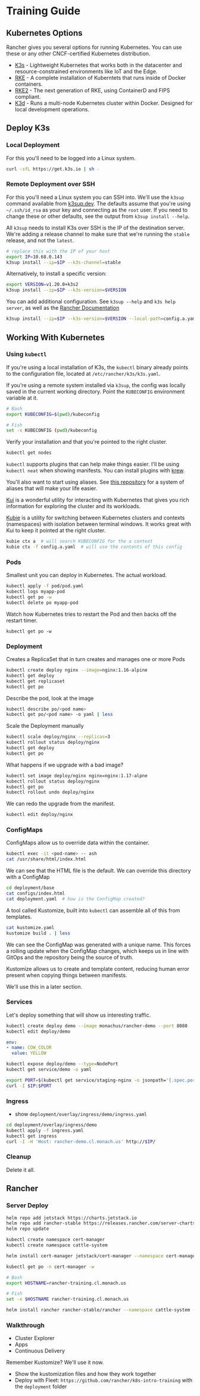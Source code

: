 # Training Guide

## Kubernetes Options

Rancher gives you several options for running Kubernetes. You can use these or any other CNCF-certified Kubernetes distribution.

- [K3s](https://k3s.io) - Lightweight Kubernetes that works both in the datacenter and resource-constrained environments like IoT and the Edge.
- [RKE](https://rancher.com/products/rke/) - A complete installation of Kuberntets that runs inside of Docker containers.
- [RKE2](https://docs.rke2.io/) - The next generation of RKE, using ContainerD and FIPS compliant.
- [K3d](https://k3d.io) - Runs a multi-node Kubernetes cluster within Docker. Designed for local development operations.

## Deploy K3s

### Local Deployment

For this you'll need to be logged into a Linux system.

``` bash
curl -sfL https://get.k3s.io | sh -
```

### Remote Deployment over SSH

For this you'll need a Linux system you can SSH into. We'll use the `k3sup` command available from [k3sup.dev](https://k3sup.dev). The defaults assume that you're using `~/.ssh/id_rsa` as your key and connecting as the `root` user. If you need to change these or other defaults, see the output from `k3sup install --help`.

All `k3sup` needs to install K3s over SSH is the IP of the destination server. We're adding a release channel to make sure that we're running the `stable` release, and not the `latest`.

```bash
# replace this with the IP of your host
export IP=10.68.0.143
k3sup install --ip=$IP --k3s-channel=stable
```

Alternatively, to install a specific version:

``` bash
export VERSION=v1.20.0+k3s2
k3sup install --ip=$IP --k3s-version=$VERSION
```

You can add additional configuration. See `k3sup --help` and `k3s help server`, as well as the [Rancher Documentation](https://rancher.com/docs/k3s/)

``` bash
k3sup install --ip=$IP --k3s-version=$VERSION --local-path=config.a.yaml --context a
```

## Working With Kubernetes

### Using `kubectl`

If you're using a local installation of K3s, the `kubectl` binary already points to the configuration file, located at `/etc/rancher/k3s/k3s.yaml`.

If you're using a remote system installed via `k3sup`, the config was locally saved in the current working directory. Point the `KUBECONFIG` environment variable at it.

``` bash
# Bash
export KUBECONFIG=$(pwd)/kubeconfig

# Fish
set -x KUBECONFIG (pwd)/kubeconfig
```

Verify your installation and that you're pointed to the right cluster.

``` bash
kubectl get nodes
```

`kubectl` supports plugins that can help make things easier. I'll be using `kubectl neat` when showing manifests. You can install plugins with [krew](https://krew.sigs.k8s.io/).

You'll also want to start using aliases. See [this repository](https://github.com/ahmetb/kubectl-aliases) for a system of aliases that will make your life easier.

[Kui](https://kui.tools) is a wonderful utility for interacting with Kubernetes that gives you rich information for exploring the cluster and its workloads.

[Kubie](https://github.com/sbstp/kubie) is a utility for switching between Kubernetes clusters and contexts (namespaces) with isolation between terminal windows. It works great with Kui to keep it pointed at the right cluster.

``` bash
kubie ctx a  # will search KUBECONFIG for the a context
kubie ctx -f config.a.yaml  # will use the contents of this config
```

### Pods

Smallest unit you can deploy in Kubernetes. The actual workload.

```bash
kubectl apply -f pod/pod.yaml
kubectl logs myapp-pod
kubectl get po -w
kubectl delete po myapp-pod
```

Watch how Kubernetes tries to restart the Pod and then backs off the restart timer.

```
kubectl get po -w
```

### Deployment

Creates a ReplicaSet that in turn creates and manages one or more Pods

``` bash
kubectl create deploy nginx --image=nginx:1.16-alpine
kubectl get deploy
kubectl get replicaset
kubectl get po
```

Describe the pod, look at the image

``` bash
kubectl describe po/<pod name>
kubectl get po/<pod name> -o yaml | less
```

Scale the Deployment manually

``` bash
kubectl scale deploy/nginx --replicas=3
kubectl rollout status deploy/nginx
kubectl get deploy
kubectl get po
```

What happens if we upgrade with a bad image?

``` bash
kubectl set image deploy/nginx nginx=nginx:1.17-alpne
kubectl rollout status deploy/nginx
kubectl get po
kubectl rollout undo deploy/nginx
```

We can redo the upgrade from the manifest.

``` bash
kubectl edit deploy/nginx
```

### ConfigMaps

ConfigMaps allow us to override data within the container.

``` bash
kubectl exec -it <pod-name> -- ash
cat /usr/share/html/index.html
```

We can see that the HTML file is the default. We can override this directory with a ConfigMap

``` bash
cd deployment/base
cat configs/index.html
cat deployment.yaml  # how is the ConfigMap created?
```

A tool called Kustomize, built into `kubectl` can assemble all of this from templates.

``` bash
cat kustomize.yaml
kustomize build . | less
```

We can see the ConfigMap was generated with a unique name. This forces a rolling update when the ConfigMap changes, which keeps us in line with GitOps and the repository being the source of truth.

Kustomize allows us to create and template content, reducing human error present when copying things between manifests.

We'll use this in a later section.

### Services

Let's deploy something that will show us interesting traffic.

``` bash
kubectl create deploy demo --image monachus/rancher-demo --port 8080
kubectl edit deploy/demo
```

``` yaml
env:
- name: COW_COLOR
  value: YELLOW
```

``` bash
kubectl expose deploy/demo --type=NodePort
kubectl get service/demo -o yaml
```

``` bash
export PORT=$(kubectl get service/staging-nginx -o jsonpath='{.spec.ports[0].nodePort}')
curl -I $IP:$PORT
```

### Ingress

- show `deployment/overlay/ingress/demo/ingress.yaml`

``` bash
cd deployment/overlay/ingress/demo
kubectl apply -f ingress.yaml
kubectl get ingress
curl -I -H 'Host: rancher-demo.cl.monach.us' http://$IP/
```

### Cleanup

Delete it all.

## Rancher

### Server Deploy

```bash
helm repo add jetstack https://charts.jetstack.io
helm repo add rancher-stable https://releases.rancher.com/server-charts/stable
helm repo update

kubectl create namespace cert-manager
kubectl create namespace cattle-system

helm install cert-manager jetstack/cert-manager --namespace cert-manager --set installCRDs=true

kubectl get po -n cert-manager -w

# Bash
export HOSTNAME=rancher-training.cl.monach.us

# Fish
set -x $HOSTNAME rancher-training.cl.monach.us

helm install rancher rancher-stable/rancher --namespace cattle-system --set hostname=$HOSTNAME
```

### Walkthrough

- Cluster Explorer
- Apps
- Continuous Delivery

Remember Kustomize? We'll use it now.

- Show the kustomization files and how they work together
- Deploy with Fleet: `https://github.com/rancher/k8s-intro-training` with the `deployment` folder
